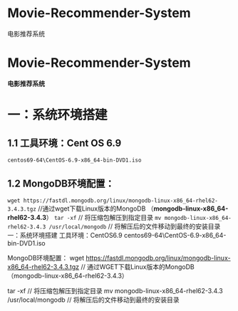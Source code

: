 # Movie-Recommender-System
电影推荐系统
#  Movie-Recommender-System

 **电影推荐系统**


# 一：系统环境搭建

## 1.1 工具环境：Cent OS 6.9 
   `centos69-64\CentOS-6.9-x86_64-bin-DVD1.iso`

## 1.2 MongoDB环境配置：
`wget https://fastdl.mongodb.org/linux/mongodb-linux-x86_64-rhel62-3.4.3.tgz`
//通过wget下载Linux版本的MongoDB （**mongodb-linux-x86_64-rhel62-3.4.3**）
`tar -xf` // 将压缩包解压到指定目录
`mv mongodb-linux-x86_64-rhel62-3.4.3 /usr/local/mongodb`
 // 将解压后的文件移动到最终的安装目录
一：系统环境搭建
工具环境：CentOS6.9 
          centos69-64\CentOS-6.9-x86_64-bin-DVD1.iso
          
MongoDB环境配置：
wget https://fastdl.mongodb.org/linux/mongodb-linux-x86_64-rhel62-3.4.3.tgz 
// 通过WGET下载Linux版本的MongoDB （mongodb-linux-x86_64-rhel62-3.4.3）

tar -xf // 将压缩包解压到指定目录
mv mongodb-linux-x86_64-rhel62-3.4.3 /usr/local/mongodb
 // 将解压后的文件移动到最终的安装目录
